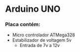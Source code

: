 # Arduino UNO

### Placa contém:
- Micro controlador ATMega328
- Estabilizador de voltagem 5v
	- Entrada de 7v a 12v
<!--stackedit_data:
eyJoaXN0b3J5IjpbLTI2ODU2NDk4Nl19
-->